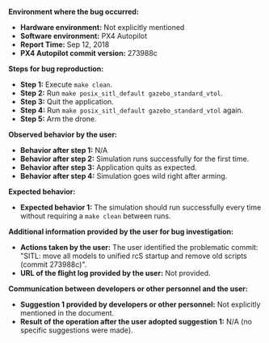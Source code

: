**Environment where the bug occurred:**

- **Hardware environment:** Not explicitly mentioned
- **Software environment:** PX4 Autopilot
- **Report Time:** Sep 12, 2018
- **PX4 Autopilot commit version:** 273988c

**Steps for bug reproduction:**

- **Step 1:** Execute `make clean`.
- **Step 2:** Run `make posix_sitl_default gazebo_standard_vtol`.
- **Step 3:** Quit the application.
- **Step 4:** Run `make posix_sitl_default gazebo_standard_vtol` again.
- **Step 5:** Arm the drone.

**Observed behavior by the user:**

- **Behavior after step 1:** N/A
- **Behavior after step 2:** Simulation runs successfully for the first time.
- **Behavior after step 3:** Application quits as expected.
- **Behavior after step 4:** Simulation goes wild right after arming.

**Expected behavior:**

- **Expected behavior 1:** The simulation should run successfully every time without requiring a `make clean` between runs.

**Additional information provided by the user for bug investigation:**

- **Actions taken by the user:** The user identified the problematic commit: "SITL: move all models to unified rcS startup and remove old scripts (commit 273988c)".
- **URL of the flight log provided by the user:** Not provided.

**Communication between developers or other personnel and the user:**

- **Suggestion 1 provided by developers or other personnel:** Not explicitly mentioned in the document.
- **Result of the operation after the user adopted suggestion 1:** N/A (no specific suggestions were made).

